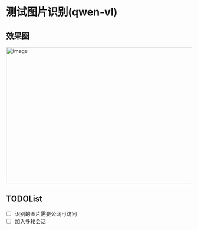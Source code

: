 # 测试图片识别(qwen-vl)

## 效果图

<img width="1510" height="370" alt="image" src="https://github.com/user-attachments/assets/aff6f717-9365-4b09-b109-0142d4c8f410" />

## TODOList

- [ ] 识别的图片需要公网可访问
- [ ] 加入多轮会话
